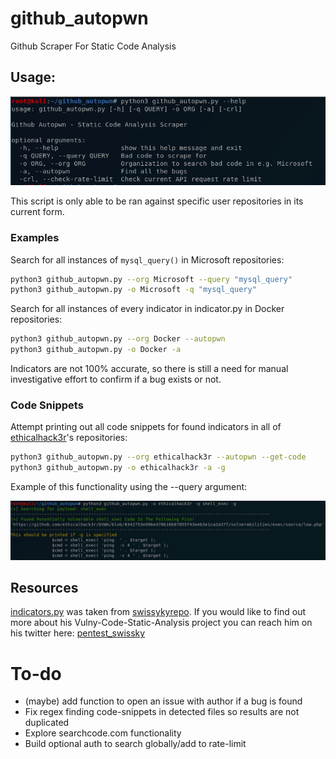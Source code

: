 # github_autopwn
Github Scraper For Static Code Analysis

## Usage:

![screenshot](/images/autopwn.PNG)

This script is only able to be ran against specific user repositories in its current form. 

### Examples

Search for all instances of `mysql_query()` in Microsoft repositories:
```bash
python3 github_autopwn.py --org Microsoft --query "mysql_query"
python3 github_autopwn.py -o Microsoft -q "mysql_query"
```

Search for all instances of every indicator in indicator.py in Docker repositories:
```bash
python3 github_autopwn.py --org Docker --autopwn
python3 github_autopwn.py -o Docker -a
```

Indicators are not 100% accurate, so there is still a need for manual investigative effort to confirm if a bug exists or not. 

### Code Snippets

Attempt printing out all code snippets for found indicators in all of [ethicalhack3r](https://github.com/ethicalhack3r)'s repositories:
```bash
python3 github_autopwn.py --org ethicalhack3r --autopwn --get-code
python3 github_autopwn.py -o ethicalhack3r -a -g
```

Example of this functionality using the --query argument:

![screenshot](/images/autopwn2.PNG)

## Resources

[indicators.py](/indicators.py) was taken from [swissykyrepo](https://github.com/swisskyrepo). If you would like to find out more about his Vulny-Code-Static-Analysis project you can reach him on his twitter here: [pentest_swissky](https://twitter.com/pentest_swissky)

# To-do
- (maybe) add function to open an issue with author if a bug is found
- Fix regex finding code-snippets in detected files so results are not duplicated
- Explore searchcode.com functionality
- Build optional auth to search globally/add to rate-limit

